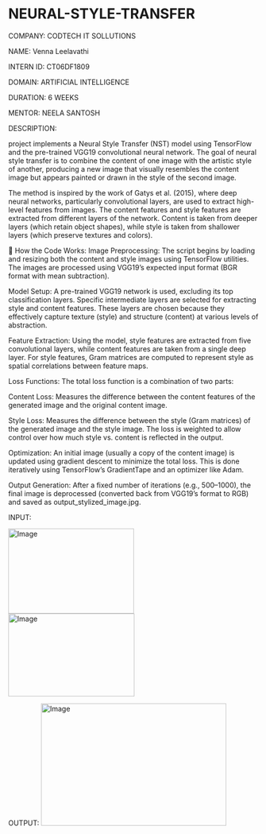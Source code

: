 # NEURAL-STYLE-TRANSFER

COMPANY: CODTECH IT SOLLUTIONS

NAME: Venna Leelavathi

INTERN ID: CT06DF1809

DOMAIN: ARTIFICIAL INTELLIGENCE

DURATION: 6 WEEKS

MENTOR: NEELA SANTOSH

DESCRIPTION:

project implements a Neural Style Transfer (NST) model using TensorFlow and the pre-trained VGG19 convolutional neural network. The goal of neural style transfer is to combine the content of one image with the artistic style of another, producing a new image that visually resembles the content image but appears painted or drawn in the style of the second image.

The method is inspired by the work of Gatys et al. (2015), where deep neural networks, particularly convolutional layers, are used to extract high-level features from images. The content features and style features are extracted from different layers of the network. Content is taken from deeper layers (which retain object shapes), while style is taken from shallower layers (which preserve textures and colors).

📌 How the Code Works:
Image Preprocessing:
The script begins by loading and resizing both the content and style images using TensorFlow utilities. The images are processed using VGG19’s expected input format (BGR format with mean subtraction).

Model Setup:
A pre-trained VGG19 network is used, excluding its top classification layers. Specific intermediate layers are selected for extracting style and content features. These layers are chosen because they effectively capture texture (style) and structure (content) at various levels of abstraction.

Feature Extraction:
Using the model, style features are extracted from five convolutional layers, while content features are taken from a single deep layer. For style features, Gram matrices are computed to represent style as spatial correlations between feature maps.

Loss Functions:
The total loss function is a combination of two parts:

Content Loss: Measures the difference between the content features of the generated image and the original content image.

Style Loss: Measures the difference between the style (Gram matrices) of the generated image and the style image.
The loss is weighted to allow control over how much style vs. content is reflected in the output.

Optimization:
An initial image (usually a copy of the content image) is updated using gradient descent to minimize the total loss. This is done iteratively using TensorFlow’s GradientTape and an optimizer like Adam.

Output Generation:
After a fixed number of iterations (e.g., 500–1000), the final image is deprocessed (converted back from VGG19’s format to RGB) and saved as output_stylized_image.jpg.

INPUT:

<img width="253" height="171" alt="Image" src="https://github.com/user-attachments/assets/72cab622-9131-4861-97b9-31a03b2c0c6a" />

<img width="254" height="167" alt="Image" src="https://github.com/user-attachments/assets/3d4510ab-b2e8-4589-9ca7-812285fac669" />


OUTPUT:
<img width="373" height="246" alt="Image" src="https://github.com/user-attachments/assets/03c16d12-a520-45ef-a0bc-9143747a4921" />






